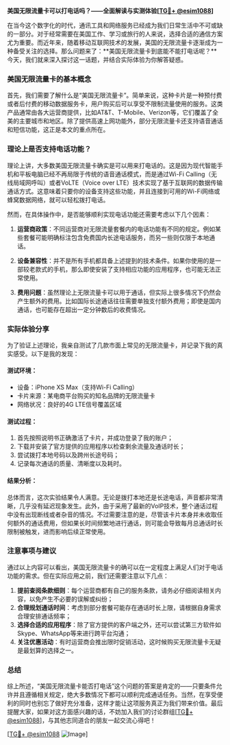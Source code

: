 **美国无限流量卡可以打电话吗？——全面解读与实测体验[[TG💪+ @esim1088](https://t.me/s/esim1088)]**

在当今这个数字化的时代，通讯工具和网络服务已经成为我们日常生活中不可或缺的一部分。对于经常需要在美国工作、学习或旅行的人来说，选择合适的通信方案尤为重要。而近年来，随着移动互联网技术的发展，美国的无限流量卡逐渐成为一种备受关注的选择。那么问题来了：**美国无限流量卡到底能不能打电话呢？**今天，我们就来深入探讨这一话题，并结合实际体验为你解答疑惑。

### 美国无限流量卡的基本概念

首先，我们需要了解什么是“美国无限流量卡”。简单来说，这种卡片是一种预付费或者后付费的移动数据服务卡，用户购买后可以享受不限制流量使用的服务。这类产品通常由各大运营商提供，比如AT&T、T-Mobile、Verizon等，它们覆盖了全美的主要城市和地区。除了提供高速上网功能外，部分无限流量卡还支持语音通话和短信功能，这正是本文的重点所在。

### 理论上是否支持电话功能？

理论上讲，大多数美国无限流量卡确实是可以用来打电话的。这是因为现代智能手机和平板电脑已经不再局限于传统的语音通话模式，而是通过Wi-Fi Calling（无线局域网呼叫）或者VoLTE（Voice over LTE）技术实现了基于互联网的数据传输通话方式。这意味着只要你的设备支持这些功能，并且连接到可用的Wi-Fi网络或蜂窝数据网络，就可以轻松拨打电话。

然而，在具体操作中，是否能够顺利实现电话功能还需要考虑以下几个因素：

1. **运营商政策**：不同运营商对无限流量套餐内的电话功能有不同的规定。例如某些套餐可能明确标注包含免费国内长途电话服务，而另一些则仅限于本地通话。
   
2. **设备兼容性**：并不是所有手机都具备上述提到的技术条件。如果你使用的是一部较老款式的手机，那么即使安装了支持相应功能的应用程序，也可能无法正常使用。

3. **费用问题**：虽然理论上无限流量卡可以用于通话，但实际上很多情况下仍然会产生额外的费用。比如国际长途通话往往需要单独支付额外费用；即使是国内通话，也可能存在超出一定分钟数后的收费情况。

### 实际体验分享

为了验证上述理论，我亲自测试了几款市面上常见的无限流量卡，并记录下我的真实感受。以下是我的发现：

#### 测试环境：
- 设备：iPhone XS Max（支持Wi-Fi Calling）
- 卡片来源：某电商平台购买的知名品牌的无限流量卡
- 网络状况：良好的4G LTE信号覆盖区域

#### 测试过程：
1. 首先按照说明书正确激活了卡片，并成功登录了我的账户；
2. 下载并安装了官方提供的应用程序以检查剩余流量及通话时长；
3. 尝试拨打本地号码以及跨州长途号码；
4. 记录每次通话的质量、清晰度以及耗时。

#### 结果分析：
总体而言，这次实验结果令人满意。无论是拨打本地还是长途电话，声音都非常清晰，几乎没有延迟现象发生。此外，由于采用了最新的VoIP技术，整个通话过程中没有出现断线或者杂音的情况。不过需要注意的是，尽管该卡片本身并未收取任何额外的通话费用，但如果长时间频繁地进行通话，则可能会导致每月总通话时长限制被触发，进而影响后续正常使用。

### 注意事项与建议

通过以上内容可以看出，美国无限流量卡的确可以在一定程度上满足人们对于电话功能的需求。但在实际应用之前，我们还需要注意以下几点：

1. **提前查阅条款细则**：每个运营商都有自己的服务条款，请务必仔细阅读相关内容，以免产生不必要的误解或纠纷；
2. **合理规划通话时间**：考虑到部分套餐可能存在通话时长上限，请根据自身需求合理安排通话频率；
3. **选择合适的应用程序**：除了官方提供的客户端之外，还可以尝试第三方软件如Skype、WhatsApp等来进行跨平台沟通；
4. **关注优惠活动**：有时运营商会推出限时促销活动，这时候购买无限流量卡无疑是最划算的选择之一。

### 总结

综上所述，“美国无限流量卡能否打电话”这个问题的答案是肯定的——只要条件允许并且遵循相关规定，绝大多数情况下都可以顺利完成通话任务。当然，在享受便利的同时也别忘了做好充分准备，这样才能让这项服务真正为我们带来价值。最后提醒大家，如果对这方面感兴趣的话，不妨加入我们的讨论群组[[TG💪+ @esim1088](https://t.me/s/esim1088)]，与其他志同道合的朋友一起交流心得吧！

[[TG💪+ @esim1088](https://t.me/s/esim1088) ![Image](https://i.postimg.cc/4NQfJmqS/Snipaste-2025-05-13-00-14-12.png)]